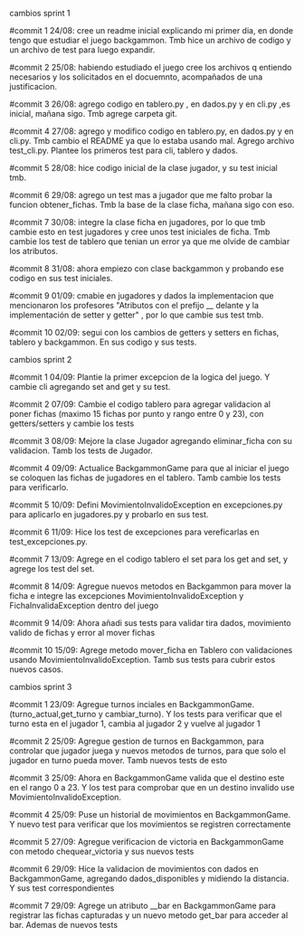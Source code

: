 cambios sprint 1

#commit 1
24/08: cree un readme inicial explicando mi primer dia, en donde tengo que estudiar el
juego backgammon. Tmb hice un archivo de codigo y un archivo de test para luego expandir.

#commit 2
25/08: habiendo estudiado el juego cree los archivos q entiendo necesarios y los 
solicitados en el docuemnto, acompañados de una justificacion. 

#commit 3
26/08: agrego codigo en tablero.py , en dados.py y en cli.py ,es inicial, mañana sigo. Tmb agrege carpeta git.

#commit 4
27/08: agrego y modifico codigo en tablero.py, en dados.py y en cli.py. Tmb cambio el README ya que lo estaba usando mal. Agrego archivo test_cli.py. Plantee los primeros test 
para cli, tablero y dados.

#commit 5
28/08: hice codigo inicial de la clase jugador, y su test inicial tmb. 

#commit 6
29/08: agrego un test mas a jugador que me falto probar la funcion obtener_fichas. Tmb la base de la clase ficha, mañana sigo con eso. 

#commit 7
30/08: integre la clase ficha en jugadores, por lo que tmb cambie esto en test jugadores y cree unos test iniciales de ficha. Tmb cambie los test de tablero que tenian un error ya que me olvide de cambiar los atributos. 

#commit 8
31/08: ahora empiezo con clase backgammon y probando ese codigo en sus test iniciales.

#commit 9 
01/09: cmabie en jugadores y dados la implementacion que mencionaron los profesores "Atributos con el prefijo __ delante y la implementación de setter y getter" , por lo que cambie sus test tmb.

#commit 10
02/09: segui con los cambios de getters y setters en fichas, tablero y backgammon. En sus codigo y sus tests.

cambios sprint 2 

#commit 1
04/09: Plantie la primer excepcion de la logica del juego. Y cambie cli agregando set and get y su test. 

#commit 2
07/09: Cambie el codigo tablero para agregar validacion al poner fichas (maximo 15 fichas por punto y rango entre 0 y 23), con getters/setters y cambie los tests 

#commit 3
08/09: Mejore la clase Jugador agregando eliminar_ficha con su validacion. Tamb los tests de Jugador.

#commit 4
09/09: Actualice BackgammonGame para que al iniciar el juego se coloquen las fichas de jugadores en el tablero. Tamb cambie los tests para verificarlo.

#commit 5
10/09: Defini MovimientoInvalidoException en excepciones.py para aplicarlo en jugadores.py y probarlo en sus test. 

#commit 6 
11/09: Hice los test de excepciones para vereficarlas en test_excepciones.py. 

#commit 7
13/09: Agrege en el codigo tablero el set para los get and set, y agrege los test del set. 

#commit 8
14/09: Agregue nuevos metodos en Backgammon para mover la ficha e integre las excepciones MovimientoInvalidoException y FichaInvalidaException dentro del juego

#commit 9
14/09: Ahora añadi sus tests para validar tira dados, movimiento valido de fichas y error al mover fichas 

#commit 10 
15/09: Agrege metodo mover_ficha en Tablero con validaciones usando MovimientoInvalidoException. 
Tamb sus tests para cubrir estos nuevos casos.

cambios sprint 3

#commit 1
23/09: Agregue turnos inciales en BackgammonGame. (turno_actual,get_turno y cambiar_turno). Y los tests para verificar que el turno esta en el jugador 1, cambia al jugador 2 y vuelve al jugador 1

#commit 2 
25/09: Agregue gestion de turnos en Backgammon, para controlar que jugador juega y nuevos metodos de turnos, para que solo el jugador en turno pueda mover. Tamb nuevos tests de esto

#commit 3
25/09: Ahora en BackgammonGame valida que el destino este en el rango 0 a 23. Y los test para comprobar que en un destino invalido use MovimientoInvalidoException. 

#commit 4
25/09: Puse un historial de movimientos en BackgammonGame. Y nuevo test para verificar que los movimientos se registren correctamente 

#commit 5
27/09: Agregue verificacion de victoria en BackgammonGame con metodo chequear_victoria y sus nuevos tests

#commit 6
29/09: Hice la validacion de movimientos con dados en BackgammonGame, agregando dados_disponibles y midiendo la distancia. Y sus test correspondientes

#commit 7 
29/09: Agrege un atributo __bar en BackgammonGame para registrar las fichas capturadas y un nuevo metodo get_bar para acceder al bar. Ademas de nuevos tests
